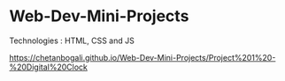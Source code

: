 # Web-Dev-Mini-Projects
Technologies : HTML, CSS and JS

https://chetanbogali.github.io/Web-Dev-Mini-Projects/Project%201%20-%20Digital%20Clock
